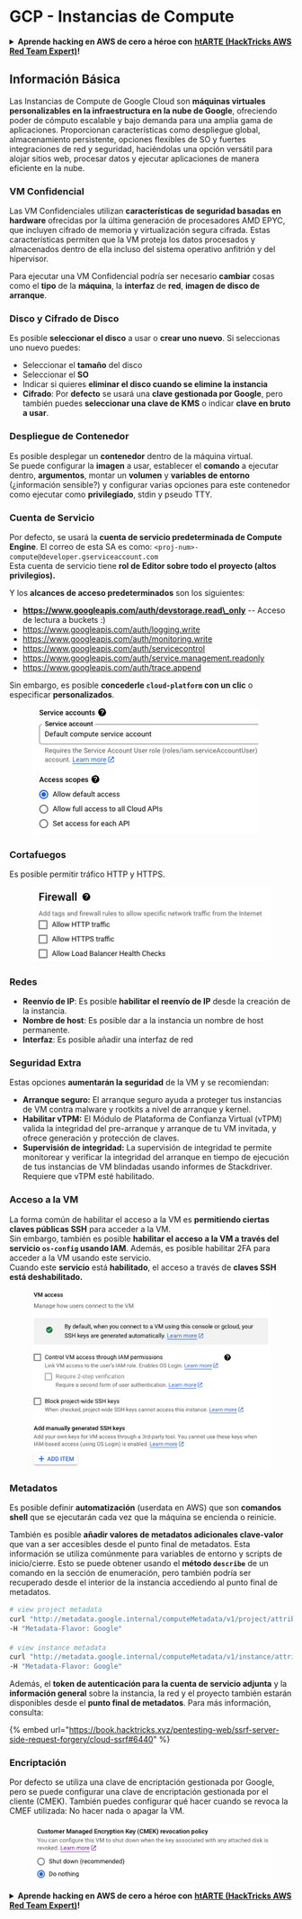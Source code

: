 # GCP - Instancias de Compute

<details>

<summary><strong>Aprende hacking en AWS de cero a héroe con</strong> <a href="https://training.hacktricks.xyz/courses/arte"><strong>htARTE (HackTricks AWS Red Team Expert)</strong></a><strong>!</strong></summary>

Otras formas de apoyar a HackTricks:

* Si quieres ver tu **empresa anunciada en HackTricks** o **descargar HackTricks en PDF** revisa los [**PLANES DE SUSCRIPCIÓN**](https://github.com/sponsors/carlospolop)!
* Consigue el [**merchandising oficial de PEASS & HackTricks**](https://peass.creator-spring.com)
* Descubre [**La Familia PEASS**](https://opensea.io/collection/the-peass-family), nuestra colección de [**NFTs**](https://opensea.io/collection/the-peass-family) exclusivos
* **Únete al** 💬 [**grupo de Discord**](https://discord.gg/hRep4RUj7f) o al [**grupo de telegram**](https://t.me/peass) o **sígueme** en **Twitter** 🐦 [**@carlospolopm**](https://twitter.com/carlospolopm)**.**
* **Comparte tus trucos de hacking enviando PRs a los repositorios de github de** [**HackTricks**](https://github.com/carlospolop/hacktricks) y [**HackTricks Cloud**](https://github.com/carlospolop/hacktricks-cloud).

</details>

## Información Básica

Las Instancias de Compute de Google Cloud son **máquinas virtuales personalizables en la infraestructura en la nube de Google**, ofreciendo poder de cómputo escalable y bajo demanda para una amplia gama de aplicaciones. Proporcionan características como despliegue global, almacenamiento persistente, opciones flexibles de SO y fuertes integraciones de red y seguridad, haciéndolas una opción versátil para alojar sitios web, procesar datos y ejecutar aplicaciones de manera eficiente en la nube.

### VM Confidencial

Las VM Confidenciales utilizan **características de seguridad basadas en hardware** ofrecidas por la última generación de procesadores AMD EPYC, que incluyen cifrado de memoria y virtualización segura cifrada. Estas características permiten que la VM proteja los datos procesados y almacenados dentro de ella incluso del sistema operativo anfitrión y del hipervisor.

Para ejecutar una VM Confidencial podría ser necesario **cambiar** cosas como el **tipo** de la **máquina**, la **interfaz** de **red**, **imagen de disco de arranque**.

### Disco y Cifrado de Disco

Es posible **seleccionar el disco** a usar o **crear uno nuevo**. Si seleccionas uno nuevo puedes:

* Seleccionar el **tamaño** del disco
* Seleccionar el **SO**
* Indicar si quieres **eliminar el disco cuando se elimine la instancia**
* **Cifrado**: Por **defecto** se usará una **clave gestionada por Google**, pero también puedes **seleccionar una clave de KMS** o indicar **clave en bruto a usar**.

### Despliegue de Contenedor

Es posible desplegar un **contenedor** dentro de la máquina virtual.\
Se puede configurar la **imagen** a usar, establecer el **comando** a ejecutar dentro, **argumentos**, montar un **volumen** y **variables de entorno** (¿información sensible?) y configurar varias opciones para este contenedor como ejecutar como **privilegiado**, stdin y pseudo TTY.

### Cuenta de Servicio

Por defecto, se usará la **cuenta de servicio predeterminada de Compute Engine**. El correo de esta SA es como: `<proj-num>-compute@developer.gserviceaccount.com`\
Esta cuenta de servicio tiene **rol de Editor sobre todo el proyecto (altos privilegios).**

Y los **alcances de acceso predeterminados** son los siguientes:

* **https://www.googleapis.com/auth/devstorage.read\_only** -- Acceso de lectura a buckets :)
* https://www.googleapis.com/auth/logging.write
* https://www.googleapis.com/auth/monitoring.write
* https://www.googleapis.com/auth/servicecontrol
* https://www.googleapis.com/auth/service.management.readonly
* https://www.googleapis.com/auth/trace.append

Sin embargo, es posible **concederle `cloud-platform` con un clic** o especificar **personalizados**.

<figure><img src="../../../../.gitbook/assets/image (138).png" alt=""><figcaption></figcaption></figure>

### Cortafuegos

Es posible permitir tráfico HTTP y HTTPS.

<figure><img src="../../../../.gitbook/assets/image (137).png" alt=""><figcaption></figcaption></figure>

### Redes

* **Reenvío de IP**: Es posible **habilitar el reenvío de IP** desde la creación de la instancia.
* **Nombre de host**: Es posible dar a la instancia un nombre de host permanente.
* **Interfaz**: Es posible añadir una interfaz de red

### Seguridad Extra

Estas opciones **aumentarán la seguridad** de la VM y se recomiendan:

* **Arranque seguro:** El arranque seguro ayuda a proteger tus instancias de VM contra malware y rootkits a nivel de arranque y kernel.
* **Habilitar vTPM:** El Módulo de Plataforma de Confianza Virtual (vTPM) valida la integridad del pre-arranque y arranque de tu VM invitada, y ofrece generación y protección de claves.
* **Supervisión de integridad:** La supervisión de integridad te permite monitorear y verificar la integridad del arranque en tiempo de ejecución de tus instancias de VM blindadas usando informes de Stackdriver. Requiere que vTPM esté habilitado.

### Acceso a la VM

La forma común de habilitar el acceso a la VM es **permitiendo ciertas claves públicas SSH** para acceder a la VM.\
Sin embargo, también es posible **habilitar el acceso a la VM a través del servicio `os-config` usando IAM**. Además, es posible habilitar 2FA para acceder a la VM usando este servicio.\
Cuando este **servicio** está **habilitado**, el acceso a través de **claves SSH está deshabilitado.**

<figure><img src="../../../../.gitbook/assets/image (139).png" alt=""><figcaption></figcaption></figure>

### Metadatos

Es posible definir **automatización** (userdata en AWS) que son **comandos shell** que se ejecutarán cada vez que la máquina se encienda o reinicie.

También es posible **añadir valores de metadatos adicionales clave-valor** que van a ser accesibles desde el punto final de metadatos. Esta información se utiliza comúnmente para variables de entorno y scripts de inicio/cierre. Esto se puede obtener usando el **método `describe`** de un comando en la sección de enumeración, pero también podría ser recuperado desde el interior de la instancia accediendo al punto final de metadatos.
```bash
# view project metadata
curl "http://metadata.google.internal/computeMetadata/v1/project/attributes/?recursive=true&alt=text" \
-H "Metadata-Flavor: Google"

# view instance metadata
curl "http://metadata.google.internal/computeMetadata/v1/instance/attributes/?recursive=true&alt=text" \
-H "Metadata-Flavor: Google"
```
Además, el **token de autenticación para la cuenta de servicio adjunta** y la **información general** sobre la instancia, la red y el proyecto también estarán disponibles desde el **punto final de metadatos**. Para más información, consulta:

{% embed url="https://book.hacktricks.xyz/pentesting-web/ssrf-server-side-request-forgery/cloud-ssrf#6440" %}

### Encriptación

Por defecto se utiliza una clave de encriptación gestionada por Google, pero se puede configurar una clave de encriptación gestionada por el cliente (CMEK). También puedes configurar qué hacer cuando se revoca la CMEF utilizada: No hacer nada o apagar la VM.

<figure><img src="../../../../.gitbook/assets/image (140).png" alt=""><figcaption></figcaption></figure>

<details>

<summary><strong>Aprende hacking en AWS de cero a héroe con</strong> <a href="https://training.hacktricks.xyz/courses/arte"><strong>htARTE (HackTricks AWS Red Team Expert)</strong></a><strong>!</strong></summary>

Otras formas de apoyar a HackTricks:

* Si quieres ver a tu **empresa anunciada en HackTricks** o **descargar HackTricks en PDF**, consulta los [**PLANES DE SUSCRIPCIÓN**](https://github.com/sponsors/carlospolop)!
* Consigue el [**merchandising oficial de PEASS & HackTricks**](https://peass.creator-spring.com)
* Descubre [**La Familia PEASS**](https://opensea.io/collection/the-peass-family), nuestra colección de [**NFTs**](https://opensea.io/collection/the-peass-family) exclusivos
* **Únete al** 💬 [**grupo de Discord**](https://discord.gg/hRep4RUj7f) o al [**grupo de telegram**](https://t.me/peass) o **sígueme** en **Twitter** 🐦 [**@carlospolopm**](https://twitter.com/carlospolopm)**.**
* **Comparte tus trucos de hacking enviando PRs a los repositorios de GitHub de** [**HackTricks**](https://github.com/carlospolop/hacktricks) y [**HackTricks Cloud**](https://github.com/carlospolop/hacktricks-cloud).

</details>
